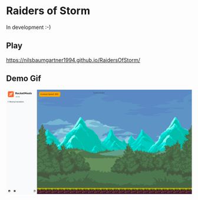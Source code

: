 # Raiders of Storm

In development :-)

## Play

https://nilsbaumgartner1994.github.io/RaidersOfStorm/

## Demo Gif

![Demo](https://github.com/NilsBaumgartner1994/RaidersOfStorm/blob/main/docs/gif/traveling_example.gif?raw=true)
